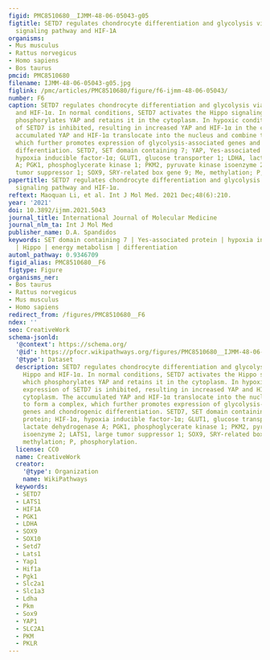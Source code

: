 ```yaml
---
figid: PMC8510680__IJMM-48-06-05043-g05
figtitle: SETD7 regulates chondrocyte differentiation and glycolysis via the Hippo
  signaling pathway and HIF-1A
organisms:
- Mus musculus
- Rattus norvegicus
- Homo sapiens
- Bos taurus
pmcid: PMC8510680
filename: IJMM-48-06-05043-g05.jpg
figlink: /pmc/articles/PMC8510680/figure/f6-ijmm-48-06-05043/
number: F6
caption: SETD7 regulates chondrocyte differentiation and glycolysis via the Hippo
  and HIF-1α. In normal conditions, SETD7 activates the Hippo signaling pathway, which
  phosphorylates YAP and retains it in the cytoplasm. In hypoxic conditions, expression
  of SETD7 is inhibited, resulting in increased YAP and HIF-1α in the cytoplasm. The
  accumulated YAP and HIF-1α translocate into the nucleus and combine to form a complex,
  which further promotes expression of glycolysis-associated genes and chondrogenic
  differentiation. SETD7, SET domain containing 7; YAP, Yes-associated protein; HIF-1α,
  hypoxia inducible factor-1α; GLUT1, glucose transporter 1; LDHA, lactate dehydrogenase
  A; PGK1, phosphoglycerate kinase 1; PKM2, pyruvate kinase isoenzyme 2; LATS1, large
  tumor suppressor 1; SOX9, SRY-related box gene 9; Me, methylation; P, phosphorylation.
papertitle: SETD7 regulates chondrocyte differentiation and glycolysis via the Hippo
  signaling pathway and HIF-1α.
reftext: Maoquan Li, et al. Int J Mol Med. 2021 Dec;48(6):210.
year: '2021'
doi: 10.3892/ijmm.2021.5043
journal_title: International Journal of Molecular Medicine
journal_nlm_ta: Int J Mol Med
publisher_name: D.A. Spandidos
keywords: SET domain containing 7 | Yes-associated protein | hypoxia inducible factor-1α
  | Hippo | energy metabolism | differentiation
automl_pathway: 0.9346709
figid_alias: PMC8510680__F6
figtype: Figure
organisms_ner:
- Bos taurus
- Rattus norvegicus
- Mus musculus
- Homo sapiens
redirect_from: /figures/PMC8510680__F6
ndex: ''
seo: CreativeWork
schema-jsonld:
  '@context': https://schema.org/
  '@id': https://pfocr.wikipathways.org/figures/PMC8510680__IJMM-48-06-05043-g05.html
  '@type': Dataset
  description: SETD7 regulates chondrocyte differentiation and glycolysis via the
    Hippo and HIF-1α. In normal conditions, SETD7 activates the Hippo signaling pathway,
    which phosphorylates YAP and retains it in the cytoplasm. In hypoxic conditions,
    expression of SETD7 is inhibited, resulting in increased YAP and HIF-1α in the
    cytoplasm. The accumulated YAP and HIF-1α translocate into the nucleus and combine
    to form a complex, which further promotes expression of glycolysis-associated
    genes and chondrogenic differentiation. SETD7, SET domain containing 7; YAP, Yes-associated
    protein; HIF-1α, hypoxia inducible factor-1α; GLUT1, glucose transporter 1; LDHA,
    lactate dehydrogenase A; PGK1, phosphoglycerate kinase 1; PKM2, pyruvate kinase
    isoenzyme 2; LATS1, large tumor suppressor 1; SOX9, SRY-related box gene 9; Me,
    methylation; P, phosphorylation.
  license: CC0
  name: CreativeWork
  creator:
    '@type': Organization
    name: WikiPathways
  keywords:
  - SETD7
  - LATS1
  - HIF1A
  - PGK1
  - LDHA
  - SOX9
  - SOX10
  - Setd7
  - Lats1
  - Yap1
  - Hif1a
  - Pgk1
  - Slc2a1
  - Slc1a3
  - Ldha
  - Pkm
  - Sox9
  - YAP1
  - SLC2A1
  - PKM
  - PKLR
---
```

